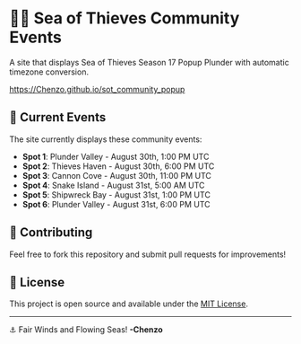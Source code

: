 # 🏴‍☠️ Sea of Thieves Community Events

A site that displays Sea of Thieves Season 17 Popup Plunder with automatic timezone conversion.

https://Chenzo.github.io/sot_community_popup


## 📅 Current Events

The site currently displays these community events:

- **Spot 1**: Plunder Valley - August 30th, 1:00 PM UTC
- **Spot 2**: Thieves Haven - August 30th, 6:00 PM UTC  
- **Spot 3**: Cannon Cove - August 30th, 11:00 PM UTC
- **Spot 4**: Snake Island - August 31st, 5:00 AM UTC
- **Spot 5**: Shipwreck Bay - August 31st, 1:00 PM UTC
- **Spot 6**: Plunder Valley - August 31st, 6:00 PM UTC



## 🤝 Contributing

Feel free to fork this repository and submit pull requests for improvements!

## 📄 License

This project is open source and available under the [MIT License](LICENSE).

---

⚓ Fair Winds and Flowing Seas! **-Chenzo** 
